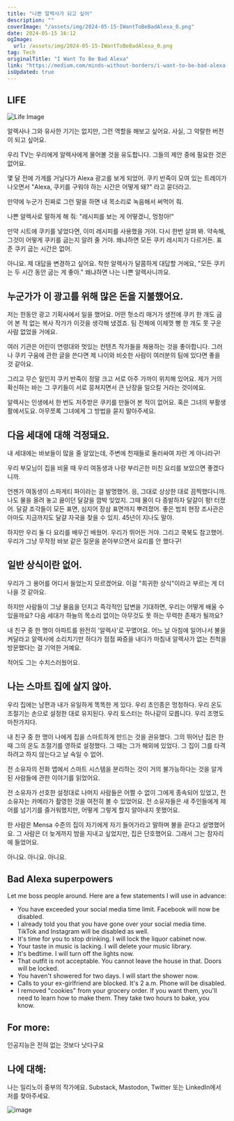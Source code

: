 ```yaml
---
title: "나쁜 알렉사가 되고 싶어"
description: ""
coverImage: "/assets/img/2024-05-15-IWantToBeBadAlexa_0.png"
date: 2024-05-15 16:12
ogImage: 
  url: /assets/img/2024-05-15-IWantToBeBadAlexa_0.png
tag: Tech
originalTitle: "I Want To Be Bad Alexa"
link: "https://medium.com/minds-without-borders/i-want-to-be-bad-alexa-c95eb6c9ee59"
isUpdated: true
---
```





## LIFE

![Life Image](/assets/img/2024-05-15-IWantToBeBadAlexa_0.png)

알렉사나 그와 유사한 기기는 없지만, 그런 역할을 해보고 싶어요. 사실, 그 악랄한 버전이 되고 싶어요.

우리 TV는 우리에게 알렉사에게 물어볼 것을 유도합니다. 그들의 제안 중에 필요한 것은 없어요.



몇 달 전에 가게를 거닐다가 Alexa 광고를 보게 되었어. 쿠키 반죽이 모여 있는 트레이가 나오면서 "Alexa, 쿠키를 구워야 하는 시간은 어떻게 돼?" 라고 묻더라고.

만약에 누군가 진짜로 그런 말을 하면 내 목소리로 녹음해서 써먹어 줘.

나쁜 알렉사로 말하게 해 줘: "레시피를 보는 게 어떻겠니, 멍청아!"

만약 시트에 쿠키를 넣었다면, 이미 레시피를 사용했을 거야. 다시 한번 살펴 봐. 약속해, 그것이 어떻게 쿠키를 굽는지 알려 줄 거야. 왜냐하면 모든 쿠키 레시피가 다르거든. 표준 쿠키 굽는 시간은 없어.



아니요. 제 대답을 변경하고 싶어요. 착한 알렉사가 달콤하게 대답할 거에요, "모든 쿠키는 두 시간 동안 굽는 게 좋아." 왜냐하면 나는 나쁜 알렉사니까요.

## 누군가가 이 광고를 위해 많은 돈을 지불했어요.

저는 한동안 광고 기획사에서 일을 했어요. 어떤 헛소리 매거가 생전에 쿠키 한 개도 굽어 본 적 없는 복사 작가가 이것을 생각해 냈겠죠. 팀 전체에 이제껏 빵 한 개도 못 구운 사람 없었을 거에요.



여러 기관은 어린이 연령대와 멋있는 컨텐츠 작가들을 채용하는 것을 좋아합니다. 그러나 쿠키 구움에 관한 글을 쓴다면 제 나이와 비슷한 사람이 여러분의 팀에 있다면 좋을 것 같아요.

그리고 무슨 일인지 쿠키 반죽이 정말 크고 서로 아주 가까이 위치해 있어요. 제가 거의 확신하는 바는 그 쿠키들이 서로 뭉쳐지면서 큰 난장을 일으킬 거라는 것이에요.

알렉사는 인생에서 한 번도 저주받은 쿠키를 만들어 본 적이 없어요. 혹은 그녀의 부활생활에서도요. 아무쪼록 그녀에게 그 방법을 묻지 말아주세요.

## 다음 세대에 대해 걱정돼요.



내 세대에는 바보들이 많을 줄 알았는데, 주변에 천재들로 둘러싸여 자란 게 아니라구! 

우리 부모님이 집을 비울 때 우리 여동생과 나랑 부리곤한 미친 요리를 보았으면 좋겠다니까. 

언젠가 여동생이 스파게티 파이라는 걸 발명했어. 응, 그대로 상상한 대로 끔찍했다니까. 나도 물을 올려 놓고 끓이던 달걀을 깜박 잊었지. 그때 물이 다 증발하자 달걀이 펑! 터졌어. 달걀 조각들이 모든 표면, 심지어 장삼 표면까지 뿌려졌어. 좋은 범죄 현장 조사관은 아마도 지금까지도 달걀 자국을 찾을 수 있지. 45년이 지나도 말야.

하지만 우리 둘 다 요리를 배우긴 배웠어. 우리가 뛰어든 거야. 그리고 쿡북도 참고했어. 우리가 그냥 무작정 바보 같은 질문을 쏟아부으면서 요리를 안 했다구!



## 일반 상식이란 없어.

우리가 그 용어를 어디서 들었는지 모르겠어요. 이걸 "희귀한 상식"이라고 부르는 게 더 나을 것 같아요.

하지만 사람들이 그냥 물음을 던지고 즉각적인 답변을 기대하면, 우리는 어떻게 배울 수 있을까요? 다음 세대가 하늘의 목소리 없이는 아무것도 못 하는 무력한 존재가 될까요?

내 친구 중 한 명이 아파트를 완전히 '알렉사'로 꾸몄어요. 어느 날 아침에 일어나서 불을 켜달라고 알렉사에 소리치기만 하다가 점점 짜증을 내다가 마침내 알렉사가 없는 친척을 방문했다는 걸 기억한 거예요.



적어도 그는 수치스러웠어요.

## 나는 스마트 집에 살지 않아.

우리 집에는 남편과 내가 유일하게 똑똑한 게 있다. 우리 초인종은 멍청하다. 우리 온도 조절기는 손으로 설정한 대로 유지된다. 우리 토스터는 하나같이 모릅니다. 우리 조명도 마찬가지다.

내 친구 중 한 명이 나에게 집을 스마트하게 만드는 것을 권유했다. 그의 뛰어난 집은 한 때 그의 온도 조절기를 영하로 설정했다. 그 때는 그가 해외에 있었다. 그 집이 그를 타격하려고 하지 않는다고 날 속일 수 없어.



전 소유자의 전화 앱에서 스마트 시스템을 분리하는 것이 거의 불가능하다는 것을 알게 된 사람들에 관한 이야기를 읽었어요.

전 소유자가 선호한 설정대로 나머지 사람들은 어쩔 수 없이 그에게 종속되어 있었고, 전 소유자는 카메라가 촬영한 것을 여전히 볼 수 있었어요. 전 소유자들은 새 주인들에게 제어를 넘기기를 즐거워했지만, 어떻게 그렇게 할지 알아내지 못했어요.

한 사람은 Mensa 수준의 집이 자기에게 자기 들어가라고 말하며 불을 끈다고 설명했어요. 그 사람은 더 늦게까지 밤을 지내고 싶었지만, 집은 단호했어요. 그래서 그는 잠자리에 들었어요.

아니요. 아니요. 아니요.



## Bad Alexa superpowers

Let me boss people around. Here are a few statements I will use in advance:

- You have exceeded your social media time limit. Facebook will now be disabled.
- I already told you that you have gone over your social media time. TikTok and Instagram will be disabled as well.
- It's time for you to stop drinking. I will lock the liquor cabinet now.
- Your taste in music is lacking. I will delete your music library.
- It's bedtime. I will turn off the lights now.
- That outfit is not acceptable. You cannot leave the house in that. Doors will be locked.
- You haven't showered for two days. I will start the shower now.
- Calls to your ex-girlfriend are blocked. It's 2 a.m. Phone will be disabled.
- I removed "cookies" from your grocery order. If you want them, you'll need to learn how to make them. They take two hours to bake, you know.

## For more:



인공지능은 전혀 없는 것보다 낫다구요

## 나에 대해:

나는 일리노이 중부의 작가에요. Substack, Mastodon, Twitter 또는 LinkedIn에서 저를 찾아주세요.

![image](/assets/img/2024-05-15-IWantToBeBadAlexa_1.png)